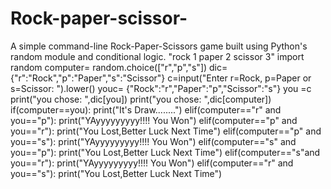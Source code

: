# Rock-paper-scissor-
A simple command-line Rock-Paper-Scissors game built using Python's random module and conditional logic.
"rock 1 paper 2 scissor 3"
import random
computer= random.choice(["r","p","s"])
dic={"r":"Rock","p":"Paper","s":"Scissor"}
c=input("Enter r=Rock, p=Paper or s=Scissor: ").lower()
youc= {"Rock":"r","Paper":"p","Scissor":"s"}
you =c
print("you chose: ",dic[you])
print("you chose: ",dic[computer])
if(computer==you):
    print("It's Draw........")
elif(computer=="r" and you=="p"):
    print("YAyyyyyyyyy!!!! You Won")
elif(computer=="p" and you=="r"):
    print("You Lost,Better Luck Next Time")
elif(computer=="p" and you=="s"):
    print("YAyyyyyyyyy!!!! You Won")
elif(computer=="s" and you=="p"):
    print("You Lost,Better Luck Next Time")
elif(computer=="s"and you=="r"):
    print("YAyyyyyyyyy!!!! You Won")
elif(computer=="r" and you=="s"):
    print("You Lost,Better Luck Next Time")
